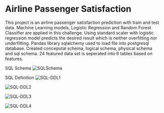 # Airline Passenger Satisfaction
This project is an airline passenger satisfaction prediction with train and test data.  Machine Learning models, Logistic Regression and Random Forest Classifier are applied in this challenge.  Using standard scaler with logistic regression model predicts the desired result which is neither overfitting nor underfitting.
Pandas library sqlalchemy used to load file into postgresql database. Created conceputal schema, logical schema, physical schema and sql schema.  24 featured data set is seperated into 6 tables based on features.

SQL Schema
![SQLSchema](https://user-images.githubusercontent.com/83611005/162477430-a2f9d12d-09a0-4732-b1fa-871bfd2a985a.png)

SQL Definition
![SQL-DDL1](https://user-images.githubusercontent.com/83611005/162477472-e42b58ab-0131-459e-9902-a9550ae4163c.png)

![SQL-DDL2](https://user-images.githubusercontent.com/83611005/162477516-a426b825-549d-4d19-98e9-ddda0d32b843.png)

![SQL-DDL3](https://user-images.githubusercontent.com/83611005/162477554-59a69ae0-bc12-4f2d-b926-5ed40808a6c1.png)

![SQL-DDL4](https://user-images.githubusercontent.com/83611005/162477590-f26633e8-1600-406e-9531-0147e598a597.png)



